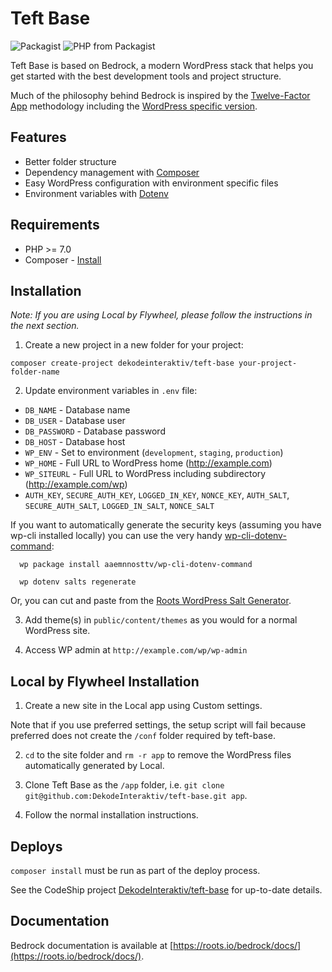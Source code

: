 # Teft Base

![Packagist](https://img.shields.io/packagist/v/dekodeinteraktiv/teft-base.svg) ![PHP from Packagist](https://img.shields.io/packagist/php-v/dekodeinteraktiv/teft-base.svg)

Teft Base is based on Bedrock, a modern WordPress stack that helps you get started with the best development tools and project structure.

Much of the philosophy behind Bedrock is inspired by the [Twelve-Factor App](http://12factor.net/) methodology including the [WordPress specific version](https://roots.io/twelve-factor-wordpress/).

## Features

* Better folder structure
* Dependency management with [Composer](http://getcomposer.org)
* Easy WordPress configuration with environment specific files
* Environment variables with [Dotenv](https://github.com/vlucas/phpdotenv)

## Requirements

* PHP >= 7.0
* Composer - [Install](https://getcomposer.org/doc/00-intro.md#installation-linux-unix-osx)

## Installation

*Note: If you are using Local by Flywheel, please follow the instructions in the next section.*

1. Create a new project in a new folder for your project:

  `composer create-project dekodeinteraktiv/teft-base your-project-folder-name`

2. Update environment variables in `.env`  file:
  * `DB_NAME` - Database name
  * `DB_USER` - Database user
  * `DB_PASSWORD` - Database password
  * `DB_HOST` - Database host
  * `WP_ENV` - Set to environment (`development`, `staging`, `production`)
  * `WP_HOME` - Full URL to WordPress home (http://example.com)
  * `WP_SITEURL` - Full URL to WordPress including subdirectory (http://example.com/wp)
  * `AUTH_KEY`, `SECURE_AUTH_KEY`, `LOGGED_IN_KEY`, `NONCE_KEY`, `AUTH_SALT`, `SECURE_AUTH_SALT`, `LOGGED_IN_SALT`, `NONCE_SALT`

  If you want to automatically generate the security keys (assuming you have wp-cli installed locally) you can use the very handy [wp-cli-dotenv-command][wp-cli-dotenv]:

      wp package install aaemnnosttv/wp-cli-dotenv-command

      wp dotenv salts regenerate

  Or, you can cut and paste from the [Roots WordPress Salt Generator][roots-wp-salt].

3. Add theme(s) in `public/content/themes` as you would for a normal WordPress site.

4. Access WP admin at `http://example.com/wp/wp-admin`

## Local by Flywheel Installation

1. Create a new site in the Local app using Custom settings.

  Note that if you use preferred settings, the setup script will fail because preferred does not create the `/conf` folder required by teft-base.

2. `cd` to the site folder and `rm -r app` to remove the WordPress files automatically generated by Local.

3. Clone Teft Base as the `/app` folder, i.e. `git clone git@github.com:DekodeInteraktiv/teft-base.git app`.

3. Follow the normal installation instructions.

## Deploys

`composer install` must be run as part of the deploy process.

See the CodeShip project [DekodeInteraktiv/teft-base](https://app.codeship.com/projects/294819) for up-to-date details.

## Documentation

Bedrock documentation is available at [https://roots.io/bedrock/docs/](https://roots.io/bedrock/docs/).

[roots-wp-salt]:https://roots.io/salts.html
[wp-cli-dotenv]:https://github.com/aaemnnosttv/wp-cli-dotenv-command
